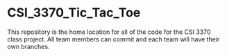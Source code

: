 # CSI_3370_Tic_Tac_Toe
This repository is the home location for all of the code for the CSI 3370 class project. All team members can commit and each team will have their own branches.
